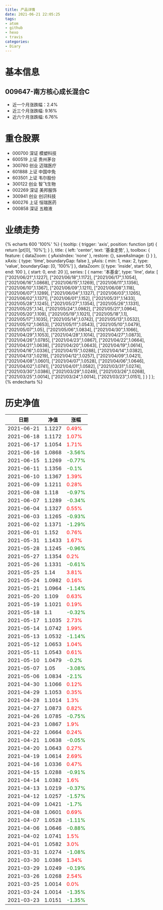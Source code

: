 ```yaml
---
title: 产品详情
date: 2021-06-21 22:05:25
tags:
- atom
- github
- hexo
- travis
categories:
- Diary
---
```


# 基本信息
## 009647-南方核心成长混合C
- 近一个月涨跌幅：2.4%
- 近三个月涨跌幅: 9.16%
- 近六个月涨跌幅: 6.76%

# 重仓股票
- 000700 深证 模塑科技
- 600519 上证 贵州茅台
- 300760 创业 迈瑞医疗
- 601888 上证 中国中免
- 603501 上证 韦尔股份
- 300122 创业 智飞生物
- 002269 深证 美邦服饰
- 300941 创业 创识科技
- 600276 上证 恒瑞医药
- 000858 深证 五粮液
# 业绩走势

{% echarts 600 '100%' %}
{
  tooltip: {
        trigger: 'axis',
        position: function (pt) {
            return [pt[0], '10%'];
        }
    },
    title: {
        left: 'center',
        text: '基金走势',
    },
    toolbox: {
        feature: {
            dataZoom: {
                yAxisIndex: 'none'
            },
            restore: {},
            saveAsImage: {}
        }
    },
    xAxis: {
        type: 'time',
        boundaryGap: false
    },
    yAxis: {
        min: 1,
        max: 2,
        type: 'value',
        boundaryGap: [0, '100%']
    },
    dataZoom: [{
        type: 'inside',
        start: 50,
        end: 100
    }, {
        start: 0,
        end: 20
    }],
    series: [
        {
            name: '本基金',
            type: 'line',
            data: [
["2021/06/21",1.1227],
["2021/06/18",1.1172],
["2021/06/17",1.1054],
["2021/06/16",1.0868],
["2021/06/15",1.1269],
["2021/06/11",1.1356],
["2021/06/10",1.1367],
["2021/06/09",1.1211],
["2021/06/08",1.118],
["2021/06/07",1.1289],
["2021/06/04",1.1327],
["2021/06/03",1.1265],
["2021/06/02",1.1371],
["2021/06/01",1.152],
["2021/05/31",1.1433],
["2021/05/28",1.1245],
["2021/05/27",1.1354],
["2021/05/26",1.1331],
["2021/05/25",1.14],
["2021/05/24",1.0982],
["2021/05/21",1.0964],
["2021/05/20",1.109],
["2021/05/19",1.1021],
["2021/05/18",1.1],
["2021/05/17",1.1035],
["2021/05/14",1.0742],
["2021/05/13",1.0532],
["2021/05/12",1.0653],
["2021/05/11",1.0543],
["2021/05/10",1.0479],
["2021/05/07",1.05],
["2021/05/06",1.0834],
["2021/04/30",1.1066],
["2021/04/29",1.1053],
["2021/04/28",1.1014],
["2021/04/27",1.0873],
["2021/04/26",1.0785],
["2021/04/23",1.0867],
["2021/04/22",1.0664],
["2021/04/21",1.0638],
["2021/04/20",1.0643],
["2021/04/19",1.0614],
["2021/04/16",1.0336],
["2021/04/15",1.0288],
["2021/04/14",1.0382],
["2021/04/13",1.0219],
["2021/04/12",1.0257],
["2021/04/09",1.0421],
["2021/04/08",1.0601],
["2021/04/07",1.0528],
["2021/04/06",1.0646],
["2021/04/02",1.0741],
["2021/04/01",1.0582],
["2021/03/31",1.0274],
["2021/03/30",1.0386],
["2021/03/29",1.0249],
["2021/03/26",1.0268],
["2021/03/25",1.0014],
["2021/03/24",1.0014],
["2021/03/23",1.0151],
]
        }
    ]
};
{% endecharts %}

# 历史净值

| 日期 | 净值 | 涨幅 |
| --- | --- | --- |
|2021-06-21|1.1227|<font color=red>0.49%</font>|
|2021-06-18|1.1172|<font color=red>1.07%</font>|
|2021-06-17|1.1054|<font color=red>1.71%</font>|
|2021-06-16|1.0868|<font color=green>-3.56%</font>|
|2021-06-15|1.1269|<font color=green>-0.77%</font>|
|2021-06-11|1.1356|<font color=green>-0.1%</font>|
|2021-06-10|1.1367|<font color=red>1.39%</font>|
|2021-06-09|1.1211|<font color=red>0.28%</font>|
|2021-06-08|1.118|<font color=green>-0.97%</font>|
|2021-06-07|1.1289|<font color=green>-0.34%</font>|
|2021-06-04|1.1327|<font color=red>0.55%</font>|
|2021-06-03|1.1265|<font color=green>-0.93%</font>|
|2021-06-02|1.1371|<font color=green>-1.29%</font>|
|2021-06-01|1.152|<font color=red>0.76%</font>|
|2021-05-31|1.1433|<font color=red>1.67%</font>|
|2021-05-28|1.1245|<font color=green>-0.96%</font>|
|2021-05-27|1.1354|<font color=red>0.2%</font>|
|2021-05-26|1.1331|<font color=green>-0.61%</font>|
|2021-05-25|1.14|<font color=red>3.81%</font>|
|2021-05-24|1.0982|<font color=red>0.16%</font>|
|2021-05-21|1.0964|<font color=green>-1.14%</font>|
|2021-05-20|1.109|<font color=red>0.63%</font>|
|2021-05-19|1.1021|<font color=red>0.19%</font>|
|2021-05-18|1.1|<font color=green>-0.32%</font>|
|2021-05-17|1.1035|<font color=red>2.73%</font>|
|2021-05-14|1.0742|<font color=red>1.99%</font>|
|2021-05-13|1.0532|<font color=green>-1.14%</font>|
|2021-05-12|1.0653|<font color=red>1.04%</font>|
|2021-05-11|1.0543|<font color=red>0.61%</font>|
|2021-05-10|1.0479|<font color=green>-0.2%</font>|
|2021-05-07|1.05|<font color=green>-3.08%</font>|
|2021-05-06|1.0834|<font color=green>-2.1%</font>|
|2021-04-30|1.1066|<font color=red>0.12%</font>|
|2021-04-29|1.1053|<font color=red>0.35%</font>|
|2021-04-28|1.1014|<font color=red>1.3%</font>|
|2021-04-27|1.0873|<font color=red>0.82%</font>|
|2021-04-26|1.0785|<font color=green>-0.75%</font>|
|2021-04-23|1.0867|<font color=red>1.9%</font>|
|2021-04-22|1.0664|<font color=red>0.24%</font>|
|2021-04-21|1.0638|<font color=green>-0.05%</font>|
|2021-04-20|1.0643|<font color=red>0.27%</font>|
|2021-04-19|1.0614|<font color=red>2.69%</font>|
|2021-04-16|1.0336|<font color=red>0.47%</font>|
|2021-04-15|1.0288|<font color=green>-0.91%</font>|
|2021-04-14|1.0382|<font color=red>1.6%</font>|
|2021-04-13|1.0219|<font color=green>-0.37%</font>|
|2021-04-12|1.0257|<font color=green>-1.57%</font>|
|2021-04-09|1.0421|<font color=green>-1.7%</font>|
|2021-04-08|1.0601|<font color=red>0.69%</font>|
|2021-04-07|1.0528|<font color=green>-1.11%</font>|
|2021-04-06|1.0646|<font color=green>-0.88%</font>|
|2021-04-02|1.0741|<font color=red>1.5%</font>|
|2021-04-01|1.0582|<font color=red>3.0%</font>|
|2021-03-31|1.0274|<font color=green>-1.08%</font>|
|2021-03-30|1.0386|<font color=red>1.34%</font>|
|2021-03-29|1.0249|<font color=green>-0.19%</font>|
|2021-03-26|1.0268|<font color=red>2.54%</font>|
|2021-03-25|1.0014|<font color=red>0.0%</font>|
|2021-03-24|1.0014|<font color=green>-1.35%</font>|
|2021-03-23|1.0151|<font color=green>-1.35%</font>|
